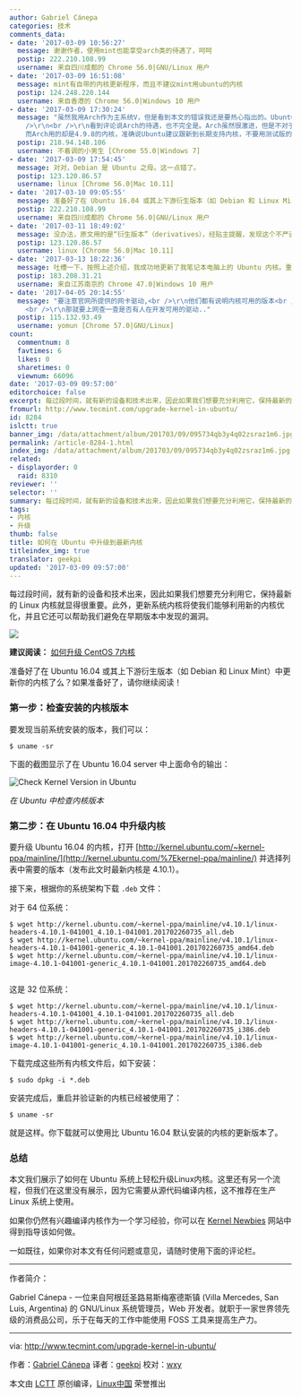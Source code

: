 ```yaml
---
author: Gabriel Cánepa
categories: 技术
comments_data:
- date: '2017-03-09 10:56:27'
  message: 谢谢作者，使用mint也能享受arch类的待遇了，呵呵
  postip: 222.210.108.99
  username: 来自四川成都的 Chrome 56.0|GNU/Linux 用户
- date: '2017-03-09 16:51:08'
  message: mint有自带的内核更新程序，而且不建议mint用ubuntu的内核
  postip: 124.248.220.144
  username: 来自香港的 Chrome 56.0|Windows 10 用户
- date: '2017-03-09 17:30:24'
  message: "虽然我用Arch作为主系统V，但是看到本文的错误我还是要热心指出的。Ubuntu是debian的衍生版，mint是Ubuntu的衍生。文章开头第二段我觉得有歧义。<br
    />\r\n<br />\r\n看到评论说Arch的待遇，也不完全是。Arch虽然很激进，但是不对于内核这一块，我编译的OrangePiZero的内核合适实时内核4.10
    而Arch用的却是4.9.8的内核，准确说Ubuntu建议跟新到长期支持内核，不要用测试版的，可以体验一下实时内核。本来Ubuntu就不稳定。"
  postip: 218.94.148.106
  username: 不着调的小男生 [Chrome 55.0|Windows 7]
- date: '2017-03-09 17:54:45'
  message: 对对，Debian 是 Ubuntu 之母。这一点错了。
  postip: 123.120.86.57
  username: linux [Chrome 56.0|Mac 10.11]
- date: '2017-03-10 09:05:55'
  message: 准备好了在 Ubuntu 16.04 或其上下游衍生版本（如 Debian 和 Linux Mint）中更新你的内核了么？仔细看哦，是“或其上下游版本呢，呵呵
  postip: 222.210.108.99
  username: 来自四川成都的 Chrome 56.0|GNU/Linux 用户
- date: '2017-03-11 18:49:02'
  message: 没办法，原文用的是“衍生版本”（derivatives），经贴主提醒，发现这个不严谨的地方，就修改成“上下游衍生版本”了&nbsp;&nbsp;:-d
  postip: 123.120.86.57
  username: linux [Chrome 56.0|Mac 10.11]
- date: '2017-03-13 18:22:36'
  message: 吐槽一下，按照上述介绍，我成功地更新了我笔记本电脑上的 Ubuntu 内核。重启后无线网卡不能用了。
  postip: 183.208.31.21
  username: 来自江苏南京的 Chrome 47.0|Windows 10 用户
- date: '2017-04-05 20:14:55'
  message: "要注意官网所提供的网卡驱动,<br />\r\n他们都有说明内核可用的版本<br />\r\n<br />\r\n如果内核超过支持的版本,
    <br />\r\n那就要上网查一查是否有人在开发可用的驱动.."
  postip: 115.132.93.49
  username: yomun [Chrome 57.0|GNU/Linux]
count:
  commentnum: 8
  favtimes: 6
  likes: 0
  sharetimes: 0
  viewnum: 66096
date: '2017-03-09 09:57:00'
editorchoice: false
excerpt: 每过段时间，就有新的设备和技术出来，因此如果我们想要充分利用它，保持最新的 Linux 内核就显得很重要。此外，更新系统内核将使我们能够利用新的内核优化，并且它还可以帮助我们避免在早期版本中发现的漏洞。
fromurl: http://www.tecmint.com/upgrade-kernel-in-ubuntu/
id: 8284
islctt: true
banner_img: /data/attachment/album/201703/09/095734qb3y4q02zsraz1m6.jpg
permalink: /article-8284-1.html
index_img: /data/attachment/album/201703/09/095734qb3y4q02zsraz1m6.jpg.thumb.jpg
related:
- displayorder: 0
  raid: 8310
reviewer: ''
selector: ''
summary: 每过段时间，就有新的设备和技术出来，因此如果我们想要充分利用它，保持最新的 Linux 内核就显得很重要。此外，更新系统内核将使我们能够利用新的内核优化，并且它还可以帮助我们避免在早期版本中发现的漏洞。
tags:
- 内核
- 升级
thumb: false
title: 如何在 Ubuntu 中升级到最新内核
titleindex_img: true
translator: geekpi
updated: '2017-03-09 09:57:00'
---
```


每过段时间，就有新的设备和技术出来，因此如果我们想要充分利用它，保持最新的 Linux 内核就显得很重要。此外，更新系统内核将使我们能够利用新的内核优化，并且它还可以帮助我们避免在早期版本中发现的漏洞。


![](/data/attachment/album/201703/09/095734qb3y4q02zsraz1m6.jpg)


**建议阅读：** [如何升级 CentOS 7内核](http://www.tecmint.com/install-upgrade-kernel-version-in-centos-7/)


准备好了在 Ubuntu 16.04 或其上下游衍生版本（如 Debian 和 Linux Mint）中更新你的内核了么？如果准备好了，请你继续阅读！


### 第一步：检查安装的内核版本


要发现当前系统安装的版本，我们可以：



```
$ uname -sr

```

下面的截图显示了在 Ubuntu 16.04 server 中上面命令的输出：


![Check Kernel Version in Ubuntu](/data/attachment/album/201703/09/095741hqpwmzawwapzdtga.png)


*在 Ubuntu 中检查内核版本*


### 第二步：在 Ubuntu 16.04 中升级内核


要升级 Ubuntu 16.04 的内核，打开 [http://kernel.ubuntu.com/~kernel-ppa/mainline/](http://kernel.ubuntu.com/%7Ekernel-ppa/mainline/) 并选择列表中需要的版本（发布此文时最新内核是 4.10.1）。


接下来，根据你的系统架构下载 `.deb` 文件：


对于 64 位系统：



```
$ wget http://kernel.ubuntu.com/~kernel-ppa/mainline/v4.10.1/linux-headers-4.10.1-041001_4.10.1-041001.201702260735_all.deb
$ wget http://kernel.ubuntu.com/~kernel-ppa/mainline/v4.10.1/linux-headers-4.10.1-041001-generic_4.10.1-041001.201702260735_amd64.deb
$ wget http://kernel.ubuntu.com/~kernel-ppa/mainline/v4.10.1/linux-image-4.10.1-041001-generic_4.10.1-041001.201702260735_amd64.deb


```

这是 32 位系统：



```
$ wget http://kernel.ubuntu.com/~kernel-ppa/mainline/v4.10.1/linux-headers-4.10.1-041001_4.10.1-041001.201702260735_all.deb
$ wget http://kernel.ubuntu.com/~kernel-ppa/mainline/v4.10.1/linux-headers-4.10.1-041001-generic_4.10.1-041001.201702260735_i386.deb
$ wget http://kernel.ubuntu.com/~kernel-ppa/mainline/v4.10.1/linux-image-4.10.1-041001-generic_4.10.1-041001.201702260735_i386.deb

```

下载完成这些所有内核文件后，如下安装：



```
$ sudo dpkg -i *.deb

```

安装完成后，重启并验证新的内核已经被使用了：



```
$ uname -sr

```

就是这样。你下载就可以使用比 Ubuntu 16.04 默认安装的内核的更新版本了。


### 总结


本文我们展示了如何在 Ubuntu 系统上轻松升级Linux内核。这里还有另一个流程，但我们在这里没有展示，因为它需要从源代码编译内核，这不推荐在生产 Linux 系统上使用。


如果你仍然有兴趣编译内核作为一个学习经验，你可以在 [Kernel Newbies](https://kernelnewbies.org/KernelBuild) 网站中得到指导该如何做。


一如既往，如果你对本文有任何问题或意见，请随时使用下面的评论栏。




---


作者简介：


Gabriel Cánepa - 一位来自阿根廷圣路易斯梅塞德斯镇 (Villa Mercedes, San Luis, Argentina) 的 GNU/Linux 系统管理员，Web 开发者。就职于一家世界领先级的消费品公司，乐于在每天的工作中能使用 FOSS 工具来提高生产力。




---


via: <http://www.tecmint.com/upgrade-kernel-in-ubuntu/>


作者：[Gabriel Cánepa](http://www.tecmint.com/author/gacanepa/) 译者：[geekpi](https://github.com/geekpi) 校对：[wxy](https://github.com/wxy)


本文由 [LCTT](https://github.com/LCTT/TranslateProject) 原创编译，[Linux中国](https://linux.cn/) 荣誉推出